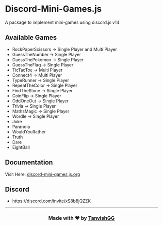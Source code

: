 # Discord-Mini-Games.js
A package to implement mini-games using discord.js v14

## Available Games
- RockPaperScissors -> Single Player and Multi Player
- GuessTheNumber -> Single Player
- GuessThePokemon -> Single Player
- GuessTheFlag -> Single Player
- TicTacToe -> Multi Player
- Connect4 -> Multi Player
- TypeRunner -> Single Player
- RepeatTheColor -> Single Player
- FindTheStone -> Single Player
- CoinFlip -> Single Player
- OddOneOut -> Single Player
- Trivia -> Single Player
- MathsMagic -> Single Player
- Wordle -> Single Player
- Joke
- Paranoia
- WouldYouRather
- Truth 
- Dare
- EightBall
##  Documentation

Visit Here: [discord-mini-games.js.org](https://discord-mini-games.js.org)

## Discord
- https://discord.com/invite/xS8b8jQZZK

--- 

### <center>Made with ❤️ by [TanvishGG](https://github.com/TanvishGG)</center>
